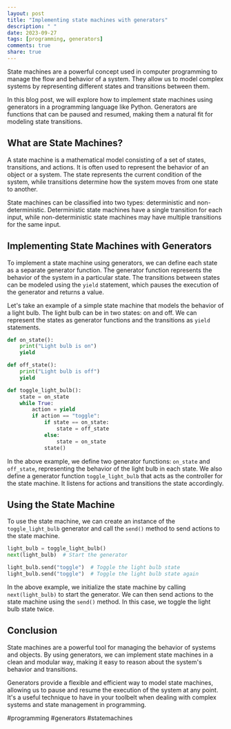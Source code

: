 ```yaml
---
layout: post
title: "Implementing state machines with generators"
description: " "
date: 2023-09-27
tags: [programming, generators]
comments: true
share: true
---
```


State machines are a powerful concept used in computer programming to manage the flow and behavior of a system. They allow us to model complex systems by representing different states and transitions between them.

In this blog post, we will explore how to implement state machines using generators in a programming language like Python. Generators are functions that can be paused and resumed, making them a natural fit for modeling state transitions.

## What are State Machines?

A state machine is a mathematical model consisting of a set of states, transitions, and actions. It is often used to represent the behavior of an object or a system. The state represents the current condition of the system, while transitions determine how the system moves from one state to another.

State machines can be classified into two types: deterministic and non-deterministic. Deterministic state machines have a single transition for each input, while non-deterministic state machines may have multiple transitions for the same input.

## Implementing State Machines with Generators

To implement a state machine using generators, we can define each state as a separate generator function. The generator function represents the behavior of the system in a particular state. The transitions between states can be modeled using the `yield` statement, which pauses the execution of the generator and returns a value.

Let's take an example of a simple state machine that models the behavior of a light bulb. The light bulb can be in two states: on and off. We can represent the states as generator functions and the transitions as `yield` statements.

```python
def on_state():
    print("Light bulb is on")
    yield

def off_state():
    print("Light bulb is off")
    yield

def toggle_light_bulb():
    state = on_state
    while True:
        action = yield
        if action == "toggle":
            if state == on_state:
                state = off_state
            else:
                state = on_state
            state()
```

In the above example, we define two generator functions: `on_state` and `off_state`, representing the behavior of the light bulb in each state. We also define a generator function `toggle_light_bulb` that acts as the controller for the state machine. It listens for actions and transitions the state accordingly.

## Using the State Machine

To use the state machine, we can create an instance of the `toggle_light_bulb` generator and call the `send()` method to send actions to the state machine.

```python
light_bulb = toggle_light_bulb()
next(light_bulb)  # Start the generator

light_bulb.send("toggle")  # Toggle the light bulb state
light_bulb.send("toggle")  # Toggle the light bulb state again
```

In the above example, we initialize the state machine by calling `next(light_bulb)` to start the generator. We can then send actions to the state machine using the `send()` method. In this case, we toggle the light bulb state twice.

## Conclusion

State machines are a powerful tool for managing the behavior of systems and objects. By using generators, we can implement state machines in a clean and modular way, making it easy to reason about the system's behavior and transitions.

Generators provide a flexible and efficient way to model state machines, allowing us to pause and resume the execution of the system at any point. It's a useful technique to have in your toolbelt when dealing with complex systems and state management in programming.

#programming #generators #statemachines